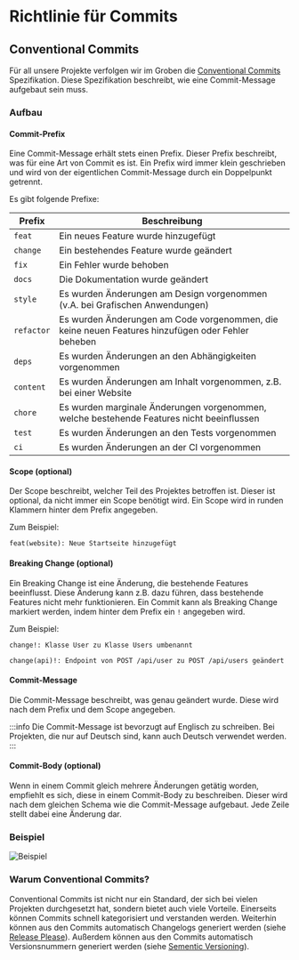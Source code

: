 ---
---

# Richtlinie für Commits

## Conventional Commits

Für all unsere Projekte verfolgen wir im Groben die [Conventional Commits](https://www.conventionalcommits.org/en/v1.0.0/) Spezifikation. Diese Spezifikation beschreibt, wie eine Commit-Message aufgebaut sein muss.

### Aufbau

#### Commit-Prefix

Eine Commit-Message erhält stets einen Prefix. Dieser Prefix beschreibt, was für eine Art von Commit es ist. Ein Prefix wird immer klein geschrieben und wird von der eigentlichen Commit-Message durch ein Doppelpunkt getrennt.

Es gibt folgende Prefixe:

| Prefix     | Beschreibung                                                                                      |
| ---------- | ------------------------------------------------------------------------------------------------- |
| `feat`     | Ein neues Feature wurde hinzugefügt                                                               |
| `change`   | Ein bestehendes Feature wurde geändert                                                            |
| `fix`      | Ein Fehler wurde behoben                                                                          |
| `docs`     | Die Dokumentation wurde geändert                                                                  |
| `style`    | Es wurden Änderungen am Design vorgenommen (v.A. bei Grafischen Anwendungen)                      |
| `refactor` | Es wurden Änderungen am Code vorgenommen, die keine neuen Features hinzufügen oder Fehler beheben |
| `deps`     | Es wurden Änderungen an den Abhängigkeiten vorgenommen                                            |
| `content`  | Es wurden Änderungen am Inhalt vorgenommen, z.B. bei einer Website                                |
| `chore`    | Es wurden marginale Änderungen vorgenommen, welche bestehende Features nicht beeinflussen         |
| `test`     | Es wurden Änderungen an den Tests vorgenommen                                                     |
| `ci`       | Es wurden Änderungen an der CI vorgenommen                                                        |

#### Scope (optional)

Der Scope beschreibt, welcher Teil des Projektes betroffen ist. Dieser ist optional, da nicht immer ein Scope benötigt wird. Ein Scope wird in runden Klammern hinter dem Prefix angegeben.

Zum Beispiel:

```
feat(website): Neue Startseite hinzugefügt
```

#### Breaking Change (optional)

Ein Breaking Change ist eine Änderung, die bestehende Features beeinflusst. Diese Änderung kann z.B. dazu führen, dass bestehende Features nicht mehr funktionieren. Ein Commit kann als Breaking Change markiert werden, indem hinter dem Prefix ein `!` angegeben wird.

Zum Beispiel:

```
change!: Klasse User zu Klasse Users umbenannt

change(api)!: Endpoint von POST /api/user zu POST /api/users geändert
```

#### Commit-Message

Die Commit-Message beschreibt, was genau geändert wurde. Diese wird nach dem Prefix und dem Scope angegeben.

:::info
Die Commit-Message ist bevorzugt auf Englisch zu schreiben. Bei Projekten, die nur auf Deutsch sind, kann auch Deutsch verwendet werden.
:::

#### Commit-Body (optional)

Wenn in einem Commit gleich mehrere Änderungen getätig worden, empfiehlt es sich, diese in einem Commit-Body zu beschreiben. Dieser wird nach dem gleichen Schema wie die Commit-Message aufgebaut. Jede Zeile stellt dabei eine Änderung dar.

### Beispiel

![Beispiel](img/docs/guidelines/commits/example.png)

### Warum Conventional Commits?

Conventional Commits ist nicht nur ein Standard, der sich bei vielen Projekten durchgesetzt hat, sondern bietet auch viele Vorteile. Einerseits können Commits schnell kategorisiert und verstanden werden. Weiterhin können aus den Commits automatisch Changelogs generiert werden (siehe [Release Please](release-please)). Außerdem können aus den Commits automatisch Versionsnummern generiert werden (siehe [Sementic Versioning](semver)).
